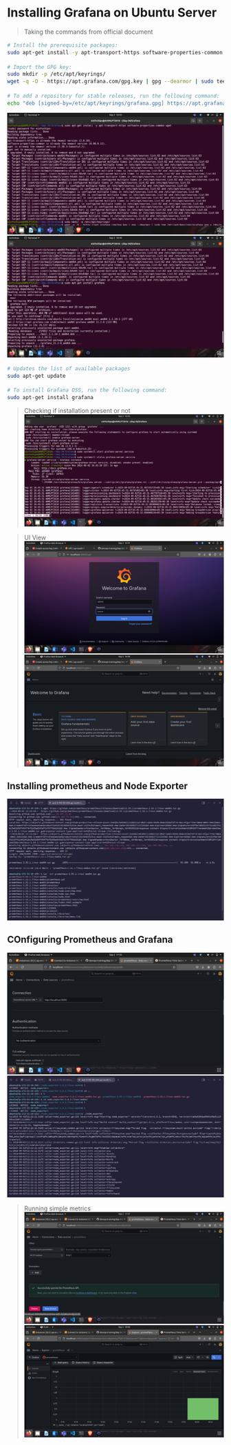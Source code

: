 # Installing Grafana on Ubuntu Server
> Taking the commands from official document
```bash
# Install the prerequisite packages:
sudo apt-get install -y apt-transport-https software-properties-common wget

# Import the GPG key:
sudo mkdir -p /etc/apt/keyrings/
wget -q -O - https://apt.grafana.com/gpg.key | gpg --dearmor | sudo tee /etc/apt/keyrings/grafana.gpg > /dev/null

# To add a repository for stable releases, run the following command:
echo "deb [signed-by=/etc/apt/keyrings/grafana.gpg] https://apt.grafana.com stable main" | sudo tee -a /etc/apt/sources.list.d/grafana.list
```
![alt text](<Screenshot from 2024-09-02 16-43-48.png>)
![alt text](<Screenshot from 2024-09-02 16-45-17.png>)

```bash
# Updates the list of available packages
sudo apt-get update

# To install Grafana OSS, run the following command:
sudo apt-get install grafana
```

> Checking if installation present or not
![alt text](<Screenshot from 2024-09-02 16-45-35.png>)

> UI View
![alt text](<Screenshot from 2024-09-02 16-47-36.png>)
![alt text](<Screenshot from 2024-09-02 16-48-07.png>)

## Installing prometheus and Node Exporter
![alt text](<Screenshot from 2024-09-02 17-46-07.png>)

## COnfiguring Prometheus and Grafana 
![alt text](<Screenshot from 2024-09-02 17-55-05.png>)
![alt text](<Screenshot from 2024-09-02 17-55-14.png>)

> Running simple metrics 
![alt text](<Screenshot from 2024-09-02 17-57-58.png>)
![alt text](<Screenshot from 2024-09-02 18-08-20.png>)
